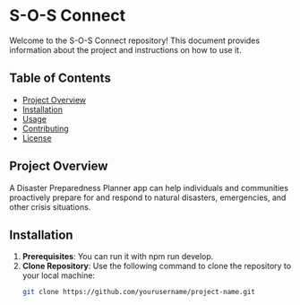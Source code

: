 # S-O-S Connect

Welcome to the S-O-S Connect repository! This document provides information about the project and instructions on how to use it.

## Table of Contents

- [Project Overview](#project-overview)
- [Installation](#installation)
- [Usage](#usage)
- [Contributing](#contributing)
- [License](#license)

## Project Overview

A Disaster Preparedness Planner app can help individuals and communities proactively prepare for and respond to natural disasters, emergencies, and other crisis situations.

## Installation

1. **Prerequisites**: You can run it with npm run develop.
2. **Clone Repository**: Use the following command to clone the repository to your local machine:
   ```bash
   git clone https://github.com/yourusername/project-name.git
